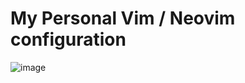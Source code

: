 # My Personal Vim / Neovim configuration

![image](https://github.com/CosmicSyntax/nvim/assets/14236737/b60f5255-fb56-4211-a57a-a1407adda14e)
